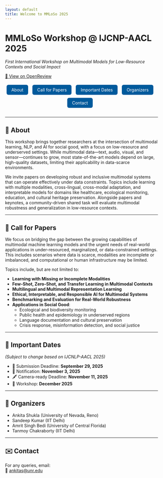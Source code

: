 ```yaml
---
layout: default
title: Welcome to MMLoSo 2025
---
```


<style>
.wrapper {
  max-width: 1100px;
  margin-left: auto;
  margin-right: auto;
}
nav {
  text-align: center;
  margin: 20px 0;
}
nav a {
  display: inline-block;
  margin: 0 10px 10px 0;
  padding: 8px 16px;
  background-color: #005a9c;
  color: white;
  border-radius: 6px;
  text-decoration: none;
}
nav a:hover {
  background-color: #00497a;
}
</style>

<div class="wrapper">

# MMLoSo Workshop @ IJCNP-AACL 2025

*First International Workshop on Multimodal Models for Low-Resource Contexts and Social Impact*

[🔗 View on OpenReview](https://openreview.net/group?id=aclweb.org/AACL-IJCNLP/2025/Workshop/MMLoSo)

<nav>
  <a href="#about">About</a>
  <a href="#cfp">Call for Papers</a>
  <a href="#dates">Important Dates</a>
  <a href="#organizers">Organizers</a>
  <a href="#contact">Contact</a>
</nav>

---

## 📖 <a id="about"></a> About

This workshop brings together researchers at the intersection of multimodal learning, NLP, and AI for social good, with a focus on low-resource and underserved settings. While multimodal data—text, audio, visual, and sensor—continues to grow, most state-of-the-art models depend on large, high-quality datasets, limiting their applicability in data-scarce environments.

We invite papers on developing robust and inclusive multimodal systems that can operate effectively under data constraints. Topics include learning with multiple modalities, cross-lingual, cross-modal adaptation, and interpretable models for domains like healthcare, ecological monitoring, education, and cultural heritage preservation. Alongside papers and keynotes, a community-driven shared task will evaluate multimodal robustness and generalization in low-resource contexts. 

---

## 📢 <a id="cfp"></a> Call for Papers

We focus on bridging the gap between the growing capabilities of multimodal machine learning models and the urgent needs of real-world applications in under-resourced, marginalized, or data-constrained settings. This includes scenarios where data is scarce, modalities are incomplete or imbalanced, and computational or human infrastructure may be limited.

Topics include, but are not limited to:

- **Learning with Missing or Incomplete Modalities**  
- **Few-Shot, Zero-Shot, and Transfer Learning in Multimodal Contexts**  
- **Multilingual and Multimodal Representation Learning**  
- **Ethical, Interpretable, and Responsible AI for Multimodal Systems**  
- **Benchmarking and Evaluation for Real-World Robustness**  
- **Applications in Social Good**:  
    - Ecological and biodiversity monitoring  
    - Public health and epidemiology in underserved regions  
    - Language documentation and cultural preservation  
    - Crisis response, misinformation detection, and social justice  

---

## 📅 <a id="dates"></a> Important Dates

*(Subject to change based on IJCNLP-AACL 2025)*

- 📝 Submission Deadline: **September 29, 2025**  
- 📢 Notification: **November 3, 2025**  
- 🖋 Camera-ready Deadline: **November 11, 2025**  
- 📍 Workshop: **December 2025**

---

## 👥 <a id="organizers"></a> Organizers

- Ankita Shukla (University of Nevada, Reno)  
- Sandeep Kumar (IIT Delhi)  
- Amrit Singh Bedi (University of Central Florida)  
- Tanmoy Chakraborty (IIT Delhi)

---

## ✉️ <a id="contact"></a> Contact

For any queries, email:  
📧 [ankitas@unr.edu](mailto:ankitas@unr.edu)

</div>
